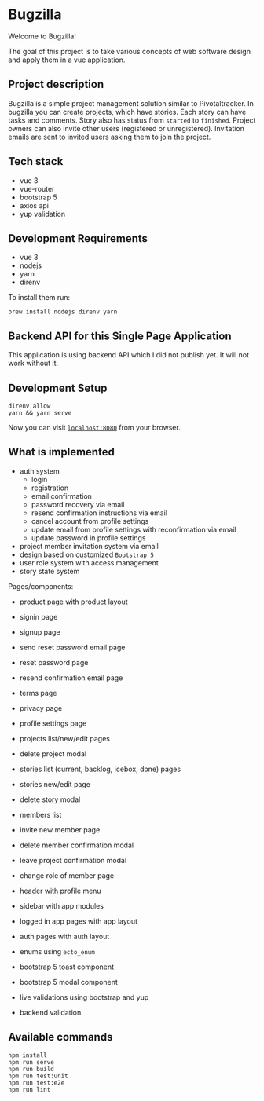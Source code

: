 # Bugzilla

Welcome to Bugzilla!

The goal of this project is to take various concepts of web software design and apply them in a vue application.

## Project description

Bugzilla is a simple project management solution similar to Pivotaltracker.
In bugzilla you can create projects, which have stories.
Each story can have tasks and comments.
Story also has status from `started` to `finished`.
Project owners can also invite other users (registered or unregistered).
Invitation emails are sent to invited users asking them to join the project.

## Tech stack

- vue 3
- vue-router
- bootstrap 5
- axios api
- yup validation

## Development Requirements

- vue 3
- nodejs
- yarn
- direnv

To install them run:

    brew install nodejs direnv yarn

## Backend API for this Single Page Application

This application is using backend API which I did not publish yet. It will not work without it.

## Development Setup

    direnv allow
    yarn && yarn serve

Now you can visit [`localhost:8080`](http://localhost:8080) from your browser.

## What is implemented

- auth system
    - login
    - registration
    - email confirmation
    - password recovery via email
    - resend confirmation instructions via email
    - cancel account from profile settings
    - update email from profile settings with reconfirmation via email
    - update password in profile settings
- project member invitation system via email
- design based on customized `Bootstrap 5`
- user role system with access management
- story state system

Pages/components:
- product page with product layout
- signin page
- signup page
- send reset password email page
- reset password page
- resend confirmation email page
- terms page
- privacy page

- profile settings page
- projects list/new/edit pages
- delete project modal
- stories list (current, backlog, icebox, done) pages
- stories new/edit page
- delete story modal
- members list
- invite new member page
- delete member confirmation modal
- leave project confirmation modal
- change role of member page
- header with profile menu
- sidebar with app modules
- logged in app pages with app layout
- auth pages with auth layout
- enums using `ecto_enum`
- bootstrap 5 toast component
- bootstrap 5 modal component
- live validations using bootstrap and yup
- backend validation

## Available commands
```
npm install
npm run serve
npm run build
npm run test:unit
npm run test:e2e
npm run lint
```
